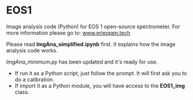 # EOS1
Image analysis code (Python) for EOS 1 open-source spectrometer. 
For more information please go to:  www.erieopen.tech

Please read **ImgAna_simplified.ipynb** first. It explains how the image analysis code works.

*ImgAna_minimum.py* has been updated and it's ready for use.
- If run it as a Python script, just follow the prompt. It will first ask you to do a calibration.
- If import it as a Python module, you will have access to the **EOS1_img** class.
